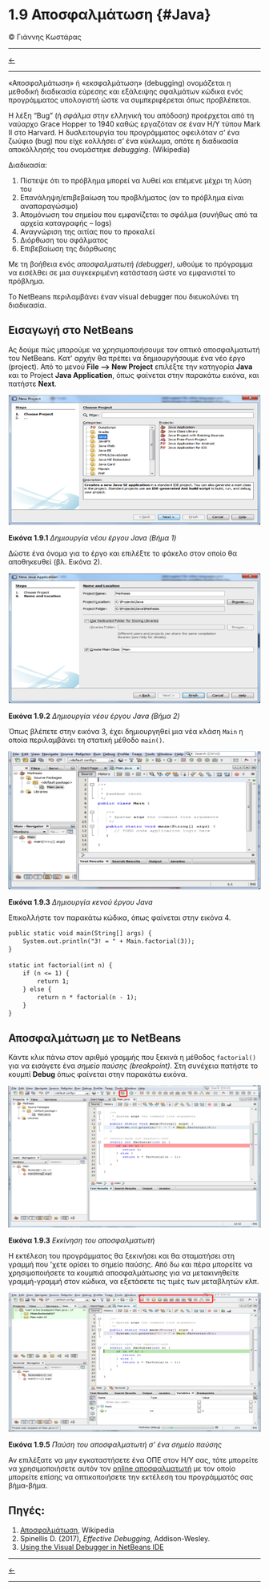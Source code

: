 # 1.9 Αποσφαλμάτωση {#Java} 
© Γιάννης Κωστάρας

---

[<-](../1.8-Methods/README.md)

---

«Αποσφαλμάτωση» ή «εκσφαλμάτωση» (debugging) ονομάζεται η μεθοδική διαδικασία εύρεσης και εξάλειψης σφαλμάτων κώδικα ενός προγράμματος υπολογιστή ώστε να συμπεριφέρεται όπως προβλέπεται.

Η λέξη “Bug” (ή _σφάλμα_ στην ελληνική του απόδοση) προέρχεται από τη ναύαρχο Grace Hopper το 1940 καθώς εργαζόταν σε έναν Η/Υ τύπου Mark II στο Harvard. Η δυσλειτουργία του προγράμματος οφειλόταν σ’ ένα ζωύφιο (bug) που είχε κολλήσει σ’ ένα κύκλωμα, οπότε η διαδικασία αποκόλλησής του ονομάστηκε _debugging_. (Wikipedia)

Διαδικασία:

1. Πίστεψε ότι το πρόβλημα μπορεί να λυθεί και επέμενε μέχρι τη λύση του
1. Επανάληψη/επιβεβαίωση του προβλήματος (αν το πρόβλημα είναι αναπαραγώσιμο)
1. Απομόνωση του σημείου που εμφανίζεται το σφάλμα (συνήθως από τα αρχεία καταγραφής – logs)
1. Αναγνώριση της αιτίας που το προκαλεί
1. Διόρθωση του σφάλματος
1. Επιβεβαίωση της διόρθωσης

Με τη βοήθεια ενός _αποσφαλματωτή (debugger)_, ωθούμε το πρόγραμμα να εισέλθει σε μια συγκεκριμένη κατάσταση ώστε να εμφανιστεί το πρόβλημα.

Το NetBeans περιλαμβάνει έναν visual debugger που διευκολύνει τη διαδικασία.

## Εισαγωγή στο NetBeans
Ας δούμε πώς μπορούμε να χρησιμοποιήσουμε τον οπτικό αποσφαλματωτή του NetBeans. Κατ' αρχήν θα πρέπει να δημιουργήσουμε ένα νέο έργο (project). Από το μενού **File --> New Project** επιλέξτε την κατηγορία **Java** και το Project **Java Application**, όπως φαίνεται στην παρακάτω εικόνα, και πατήστε **Next**.

![](assets/Fig1.png)

**Εικόνα 1.9.1** _Δημιουργία νέου έργου Java (Βήμα 1)_

Δώστε ένα όνομα για το έργο και επιλέξτε το φάκελο στον οποίο θα αποθηκευθεί (βλ. Εικόνα 2).

![](assets/Fig2.png)

**Εικόνα 1.9.2** _Δημιουργία νέου έργου Java (Βήμα 2)_

Όπως βλέπετε στην εικόνα 3, έχει δημιουργηθεί μια νέα κλάση ```Main``` η οποία περιλαμβάνει τη στατική μέθοδο ```main()```.
 
![](assets/Fig3.png)

**Εικόνα 1.9.3** _Δημιουργία κενού έργου Java_

Επικολλήστε τον παρακάτω κώδικα, όπως φαίνεται στην εικόνα 4.

```
public static void main(String[] args) {
	System.out.println("3! = " + Main.factorial(3));
}

static int factorial(int n) {
	if (n <= 1) {
		return 1;
	} else {
		return n * factorial(n - 1);
	}
}
```

## Αποσφαλμάτωση με το NetBeans

Κάντε κλικ πάνω στον αριθμό γραμμής που ξεκινά η μέθοδος ```factorial()``` για να εισάγετε ένα _σημείο παύσης (breakpoint)_. Στη συνέχεια πατήστε το κουμπί **Debug** όπως φαίνεται στην παρακάτω εικόνα.

![](assets/Fig4.png)

**Εικόνα 1.9.3** _Εκκίνηση του αποσφαλματωτή_

Η εκτέλεση του προγράμματος θα ξεκινήσει και θα σταματήσει στη γραμμή που 'χετε ορίσει το σημείο παύσης. Από δω και πέρα μπορείτε να χρησιμοποιήσετε τα κουμπιά αποσφαλμάτωσης για να μετακινηθείτε γραμμή-γραμμή στον κώδικα, να εξετάσετε τις τιμές των μεταβλητών κλπ. 

![](assets/Fig5.png)

**Εικόνα 1.9.5** _Παύση του αποσφαλματωτή σ' ένα σημείο παύσης_

Αν επιλέξατε να μην εγκαταστήσετε ένα ΟΠΕ στον Η/Υ σας, τότε μπορείτε να χρησιμοποιήσετε αυτόν τον [online αποσφαλματωτή](http://www.pythontutor.com/visualize.html#mode=edit) με τον οποίο μπορείτε επίσης να οπτικοποιήσετε την εκτέλεση του προγράμματός σας βήμα-βήμα.

## Πηγές:
1. [Αποσφαλμάτωση](https://el.wikipedia.org/wiki/%CE%91%CF%80%CE%BF%CF%83%CF%86%CE%B1%CE%BB%CE%BC%CE%AC%CF%84%CF%89%CF%83%CE%B7), Wikipedia
1. Spinellis D. (2017), _Effective Debugging_, Addison-Wesley.
1. [Using the Visual Debugger in NetBeans IDE](https://netbeans.org/kb/docs/java/debug-visual.html)


---

[<-](../1.8-Methods/README.md)

---
